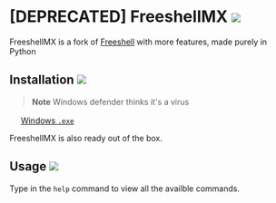 # [DEPRECATED] FreeshellMX <img src="https://nukocities.neocities.org/nuko/act/cat564.gif"> 

FreeshellMX is a fork of [Freeshell](https://github.com/project-novagon/freeshell) with more features, made purely in Python

## Installation <img src="https://nukocities.neocities.org/nuko/act/cat15.gif">
> **Note**
> Windows defender thinks it's a virus

<img src="https://upload.wikimedia.org/wikipedia/commons/8/87/Windows_logo_-_2021.svg" width="16px" height="16px"> [Windows `.exe`](https://github.com/project-novagon/FreeshellMX/releases/download/V1.0.0/FreeShellMX.zip)

FreeshellMX is also ready out of the box.

## Usage <img src="https://nukocities.neocities.org/nuko/act/cat34.gif">

Type in the `help` command to view all the availble commands.
